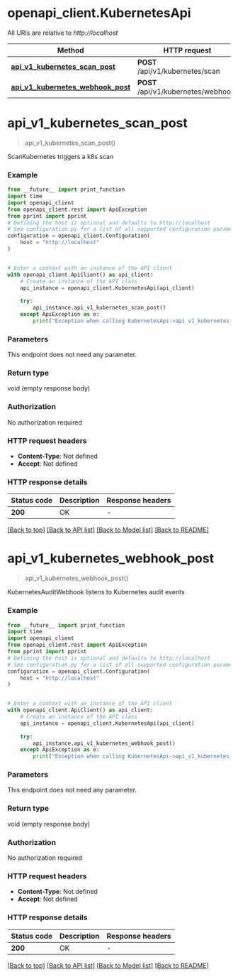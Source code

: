 # openapi_client.KubernetesApi

All URIs are relative to *http://localhost*

Method | HTTP request | Description
------------- | ------------- | -------------
[**api_v1_kubernetes_scan_post**](KubernetesApi.md#api_v1_kubernetes_scan_post) | **POST** /api/v1/kubernetes/scan | 
[**api_v1_kubernetes_webhook_post**](KubernetesApi.md#api_v1_kubernetes_webhook_post) | **POST** /api/v1/kubernetes/webhook/ | 


# **api_v1_kubernetes_scan_post**
> api_v1_kubernetes_scan_post()



ScanKubernetes triggers a k8s scan 

### Example

```python
from __future__ import print_function
import time
import openapi_client
from openapi_client.rest import ApiException
from pprint import pprint
# Defining the host is optional and defaults to http://localhost
# See configuration.py for a list of all supported configuration parameters.
configuration = openapi_client.Configuration(
    host = "http://localhost"
)


# Enter a context with an instance of the API client
with openapi_client.ApiClient() as api_client:
    # Create an instance of the API class
    api_instance = openapi_client.KubernetesApi(api_client)
    
    try:
        api_instance.api_v1_kubernetes_scan_post()
    except ApiException as e:
        print("Exception when calling KubernetesApi->api_v1_kubernetes_scan_post: %s\n" % e)
```

### Parameters
This endpoint does not need any parameter.

### Return type

void (empty response body)

### Authorization

No authorization required

### HTTP request headers

 - **Content-Type**: Not defined
 - **Accept**: Not defined

### HTTP response details
| Status code | Description | Response headers |
|-------------|-------------|------------------|
**200** | OK |  -  |

[[Back to top]](#) [[Back to API list]](../README.md#documentation-for-api-endpoints) [[Back to Model list]](../README.md#documentation-for-models) [[Back to README]](../README.md)

# **api_v1_kubernetes_webhook_post**
> api_v1_kubernetes_webhook_post()



KubernetesAuditWebhook listens to Kubernetes audit events 

### Example

```python
from __future__ import print_function
import time
import openapi_client
from openapi_client.rest import ApiException
from pprint import pprint
# Defining the host is optional and defaults to http://localhost
# See configuration.py for a list of all supported configuration parameters.
configuration = openapi_client.Configuration(
    host = "http://localhost"
)


# Enter a context with an instance of the API client
with openapi_client.ApiClient() as api_client:
    # Create an instance of the API class
    api_instance = openapi_client.KubernetesApi(api_client)
    
    try:
        api_instance.api_v1_kubernetes_webhook_post()
    except ApiException as e:
        print("Exception when calling KubernetesApi->api_v1_kubernetes_webhook_post: %s\n" % e)
```

### Parameters
This endpoint does not need any parameter.

### Return type

void (empty response body)

### Authorization

No authorization required

### HTTP request headers

 - **Content-Type**: Not defined
 - **Accept**: Not defined

### HTTP response details
| Status code | Description | Response headers |
|-------------|-------------|------------------|
**200** | OK |  -  |

[[Back to top]](#) [[Back to API list]](../README.md#documentation-for-api-endpoints) [[Back to Model list]](../README.md#documentation-for-models) [[Back to README]](../README.md)

